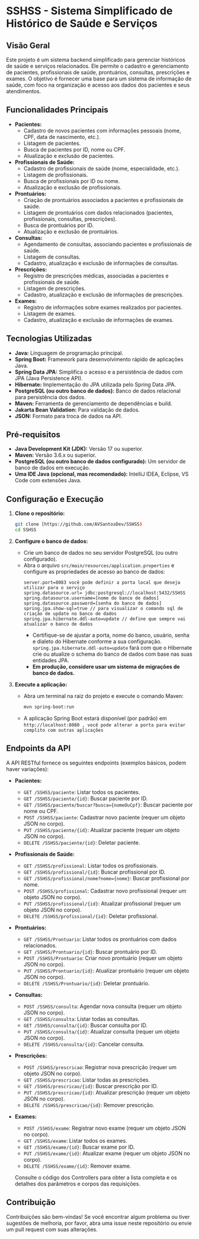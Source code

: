 # SSHSS - Sistema Simplificado de Histórico de Saúde e Serviços

## Visão Geral

Este projeto é um sistema backend simplificado para gerenciar históricos de saúde e serviços relacionados. Ele permite o cadastro e gerenciamento de pacientes, profissionais de saúde, prontuários, consultas, prescrições e exames. 
O objetivo é fornecer uma base para um sistema de informação de saúde, com foco na organização e acesso aos dados dos pacientes e seus atendimentos.

## Funcionalidades Principais

* **Pacientes:**
    * Cadastro de novos pacientes com informações pessoais (nome, CPF, data de nascimento, etc.).
    * Listagem de pacientes.
    * Busca de pacientes por ID, nome ou CPF.
    * Atualização e exclusão de pacientes.
* **Profissionais de Saúde:**
    * Cadastro de profissionais de saúde (nome, especialidade, etc.).
    * Listagem de profissionais.
    * Busca de profissionais por ID ou nome.
    * Atualização e exclusão de profissionais.
* **Prontuários:**
    * Criação de prontuários associados a pacientes e profissionais de saúde.
    * Listagem de prontuários com dados relacionados (pacientes, profissionais, consultas, prescrições).
    * Busca de prontuários por ID.
    * Atualização e exclusão de prontuários.
* **Consultas:**
    * Agendamento de consultas, associando pacientes e profissionais de saúde.
    * Listagem de consultas.
    * Cadastro, atualização e exclusão de informações de consultas.
* **Prescrições:**
    * Registro de prescrições médicas, associadas a pacientes e profissionais de saúde.
    * Listagem de prescrições.
    * Cadastro, atualização e exclusão de informações de prescrições.
* **Exames:**
    * Registro de informações sobre exames realizados por pacientes.
    * Listagem de exames.
    * Cadastro, atualização e exclusão de informações de exames.

## Tecnologias Utilizadas

* **Java:** Linguagem de programação principal.
* **Spring Boot:** Framework para desenvolvimento rápido de aplicações Java.
* **Spring Data JPA:** Simplifica o acesso e a persistência de dados com JPA (Java Persistence API).
* **Hibernate:** Implementação do JPA utilizada pelo Spring Data JPA.
* **PostgreSQL (ou outro banco de dados):** Banco de dados relacional para persistência dos dados.
* **Maven:** Ferramenta de gerenciamento de dependências e build.
* **Jakarta Bean Validation:** Para validação de dados.
* **JSON:** Formato para troca de dados na API.

## Pré-requisitos

* **Java Development Kit (JDK):** Versão 17 ou superior.
* **Maven:** Versão 3.6.x ou superior.
* **PostgreSQL (ou outro banco de dados configurado):** Um servidor de banco de dados em execução.
* **Uma IDE Java (opcional, mas recomendado):** IntelliJ IDEA, Eclipse, VS Code com extensões Java.

## Configuração e Execução

1.  **Clone o repositório:**
    ```bash
    git clone [https://github.com/AVSantosDev/SSHSS)
    cd SSHSS
    ```

2.  **Configure o banco de dados:**
    * Crie um banco de dados no seu servidor PostgreSQL (ou outro configurado).
    * Abra o arquivo `src/main/resources/application.properties` e configure as propriedades de acesso ao banco de dados:
        ```properties
        server.port=8083 você pode definir a porta local que deseja utilizar para o serviço
        spring.datasource.url= jdbc:postgresql://localhost:5432/SSHSS
        spring.datasource.username=[nome do banco de dados]
        spring.datasource.password=[senha do banco de dados]
        spring.jpa.show-sql=true // para visualizar o comando sql de criação de update no banco de dados
        spring.jpa.hibernate.ddl-auto=update // define que sempre vai atualizar o banco de dados
        ```
        * Certifique-se de ajustar a porta, nome do banco, usuário, senha e dialeto do Hibernate conforme a sua configuração. `spring.jpa.hibernate.ddl-auto=update` fará com que o Hibernate crie ou atualize o schema do banco de dados com base nas suas entidades JPA.
        *  **Em produção, considere usar um sistema de migrações de banco de dados.**

3.  **Execute a aplicação:**
    * Abra um terminal na raiz do projeto e execute o comando Maven:
        ```bash
        mvn spring-boot:run
        ```
    * A aplicação Spring Boot estará disponível (por padrão) em `http://localhost:8080 , você pode alterar a porta para evitar complito com outras aplicações`

## Endpoints da API

A API RESTful fornece os seguintes endpoints (exemplos básicos, podem haver variações):

* **Pacientes:**
    * `GET /SSHSS/paciente`: Listar todos os pacientes.
    * `GET /SSHSS/paciente/{id}`: Buscar paciente por ID.
    * `GET /SSHSS/paciente/buscar?busca={nomeOuCpf}`: Buscar paciente por nome ou CPF.
    * `POST /SSHSS/paciente`: Cadastrar novo paciente (requer um objeto JSON no corpo).
    * `PUT /SSHSS/paciente/{id}`: Atualizar paciente (requer um objeto JSON no corpo).
    * `DELETE /SSHSS/paciente/{id}`: Deletar paciente.
* **Profissionais de Saúde:**
    * `GET /SSHSS/profissional`: Listar todos os profissionais.
    * `GET /SSHSS/profissional/{id}`: Buscar profissional por ID.
    * `GET /SSHSS/profissional/nome?nome={nome}`: Buscar profissional por nome.
    * `POST /SSHSS/profissional`: Cadastrar novo profissional (requer um objeto JSON no corpo).
    * `PUT /SSHSS/profissional/{id}`: Atualizar profissional (requer um objeto JSON no corpo).
    * `DELETE /SSHSS/profissional/{id}`: Deletar profissional.
* **Prontuários:**
    * `GET /SSHSS/Prontuario`: Listar todos os prontuários com dados relacionados.
    * `GET /SSHSS/Prontuario/{id}`: Buscar prontuário por ID.
    * `POST /SSHSS/Prontuario`: Criar novo prontuário (requer um objeto JSON no corpo).
    * `PUT /SSHSS/Prontuario/{id}`: Atualizar prontuário (requer um objeto JSON no corpo).
    * `DELETE /SSHSS/Prontuario/{id}`: Deletar prontuário.
* **Consultas:**
    * `POST /SSHSS/consulta`: Agendar nova consulta (requer um objeto JSON no corpo).
    * `GET /SSHSS/consulta`: Listar todas as consultas.
    * `GET /SSHSS/consulta/{id}`: Buscar consulta por ID.
    * `PUT /SSHSS/consulta/{id}`: Atualizar consulta (requer um objeto JSON no corpo).
    * `DELETE /SSHSS/consulta/{id}`: Cancelar consulta.
* **Prescrições:**
    * `POST /SSHSS/prescricao`: Registrar nova prescrição (requer um objeto JSON no corpo).
    * `GET /SSHSS/prescricao`: Listar todas as prescrições.
    * `GET /SSHSS/prescricao/{id}`: Buscar prescrição por ID.
    * `PUT /SSHSS/prescricao/{id}`: Atualizar prescrição (requer um objeto JSON no corpo).
    * `DELETE /SSHSS/prescricao/{id}`: Remover prescrição.
* **Exames:**
    * `POST /SSHSS/exame`: Registrar novo exame (requer um objeto JSON no corpo).
    * `GET /SSHSS/exame`: Listar todos os exames.
    * `GET /SSHSS/exame/{id}`: Buscar exame por ID.
    * `PUT /SSHSS/exame/{id}`: Atualizar exame (requer um objeto JSON no corpo).
    * `DELETE /SSHSS/exame/{id}`: Remover exame.

    Consulte o código dos Controllers para obter a lista completa e os detalhes dos parâmetros e corpos das requisições.

## Contribuição

Contribuições são bem-vindas! Se você encontrar algum problema ou tiver sugestões de melhoria, por favor, abra uma issue neste repositório ou envie um pull request com suas alterações.
